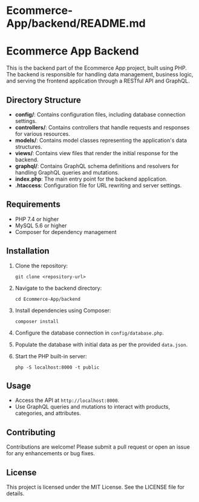 # Ecommerce-App/backend/README.md

# Ecommerce App Backend

This is the backend part of the Ecommerce App project, built using PHP. The backend is responsible for handling data management, business logic, and serving the frontend application through a RESTful API and GraphQL.

## Directory Structure

- **config/**: Contains configuration files, including database connection settings.
- **controllers/**: Contains controllers that handle requests and responses for various resources.
- **models/**: Contains model classes representing the application's data structures.
- **views/**: Contains view files that render the initial response for the backend.
- **graphql/**: Contains GraphQL schema definitions and resolvers for handling GraphQL queries and mutations.
- **index.php**: The main entry point for the backend application.
- **.htaccess**: Configuration file for URL rewriting and server settings.

## Requirements

- PHP 7.4 or higher
- MySQL 5.6 or higher
- Composer for dependency management

## Installation

1. Clone the repository:
   ```
   git clone <repository-url>
   ```

2. Navigate to the backend directory:
   ```
   cd Ecommerce-App/backend
   ```

3. Install dependencies using Composer:
   ```
   composer install
   ```

4. Configure the database connection in `config/database.php`.

5. Populate the database with initial data as per the provided `data.json`.

6. Start the PHP built-in server:
   ```
   php -S localhost:8000 -t public
   ```

## Usage

- Access the API at `http://localhost:8000`.
- Use GraphQL queries and mutations to interact with products, categories, and attributes.

## Contributing

Contributions are welcome! Please submit a pull request or open an issue for any enhancements or bug fixes.

## License

This project is licensed under the MIT License. See the LICENSE file for details.